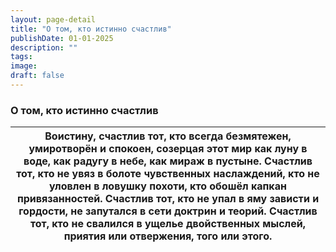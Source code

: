 ```yaml
---
layout: page-detail
title: "О том, кто истинно счастлив"
publishDate: 01-01-2025
description: ""
tags:
image:
draft: false
---
```


### О том, кто истинно счастлив

| Воистину, счастлив тот, кто всегда безмятежен, умиротворён и спокоен, созерцая этот мир как луну в воде, как радугу в небе, как мираж в пустыне.  Счастлив тот, кто не увяз в болоте чувственных наслаждений, кто не уловлен в ловушку похоти, кто обошёл капкан привязанностей.  Счастлив тот, кто не упал в яму зависти и гордости, не запутался в сети доктрин и теорий.  Счастлив тот, кто не свалился в ущелье двойственных мыслей, приятия или отвержения, того или этого. |
| -------------------------------------------------------------------------------------------------------------------------------------------------------------------------------------------------------------------------------------------------------------------------------------------------------------------------------------------------------------------------------------------------------------------------------------------------------------------------------- |
  
  
